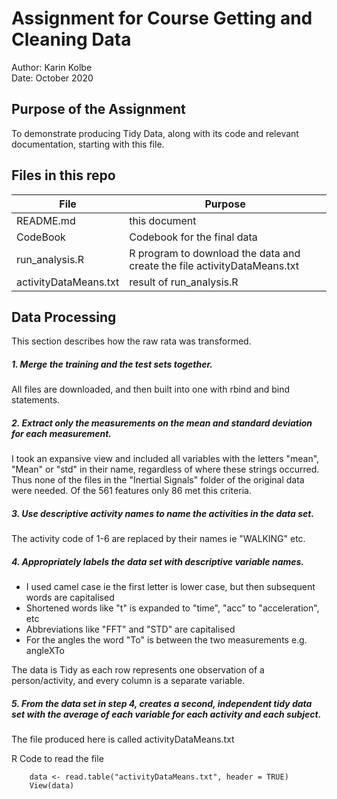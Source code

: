 # Assignment for Course Getting and Cleaning Data

Author: Karin Kolbe <br />
Date: October 2020

## Purpose of the Assignment
To demonstrate producing Tidy Data, along with its code and relevant documentation, starting with this file. 


## Files in this repo

File | Purpose
--- | ---
README.md | this document
CodeBook | Codebook for the final data 
run_analysis.R | R program to download the data and create the file activityDataMeans.txt
activityDataMeans.txt | result of run_analysis.R
	


## Data Processing

This section describes how the raw rata was transformed. 


##### 1. Merge the training and the test sets together. 
All files are downloaded, and then built into one with rbind and bind statements.

##### 2. Extract only the measurements on the mean and standard deviation for each measurement.
I took an expansive view and included all variables with the letters "mean", "Mean" or "std" in their name, regardless of where these strings occurred. 
Thus none of the files in the "Inertial Signals" folder of the original data were needed. Of the 561 features only 86 met this criteria. 
	
##### 3. Use descriptive activity names to name the activities in the data set.
The activity code of 1-6 are replaced by their names ie  "WALKING" etc.

##### 4. Appropriately labels the data set with descriptive variable names. <br />
+ I used camel case ie the first letter is lower case, but then subsequent words are capitalised
+ Shortened words  like "t" is expanded to "time", "acc" to "acceleration", etc
+ Abbreviations like "FFT" and "STD" are capitalised
+ For the angles the word "To" is between the two measurements e.g. angleXTo <br />

The data is Tidy as each row represents one observation of a person/activity, and every column is a separate variable.


##### 5. From the data set in step 4, creates a second, independent tidy data set with the average of each variable for each activity and each subject.
 	
The file produced here is called activityDataMeans.txt


R Code to read the file

```
	data <- read.table("activityDataMeans.txt", header = TRUE) 	View(data)
```
	

